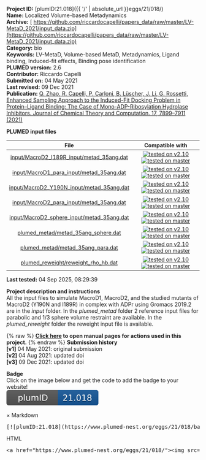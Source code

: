 **Project ID:** [plumID:21.018]({{ '/' | absolute_url }}eggs/21/018/)  
**Name:**  Localized Volume-based Metadynamics  
**Archive:** [ https://github.com/riccardocapelli/papers_data/raw/master/LV-MetaD_2021/input_data.zip](https://github.com/riccardocapelli/papers_data/raw/master/LV-MetaD_2021/input_data.zip)  
**Category:**  bio  
**Keywords:**  LV-MetaD, Volume-based MetaD, Metadynamics, Ligand binding, Induced-fit effects, Binding pose identification  
**PLUMED version:**  2.6  
**Contributor:**  Riccardo Capelli  
**Submitted on:** 04 May 2021  
**Last revised:** 09 Dec 2021  
**Publication:** [Q. Zhao, R. Capelli, P. Carloni, B. Lüscher, J. Li, G. Rossetti, Enhanced Sampling Approach to the Induced-Fit Docking Problem in Protein–Ligand Binding: The Case of Mono-ADP-Ribosylation Hydrolase Inhibitors. Journal of Chemical Theory and Computation. 17, 7899–7911 (2021)](http://dx.doi.org/10.1021/acs.jctc.1c00649)  
  
**PLUMED input files**  
  
| File     | Compatible with |  
|:--------:|:--------:|  
| [input/MacroD2_I189R_input/metad_35ang.dat](./data/input/MacroD2_I189R_input/metad_35ang.dat.md) |  [![tested on v2.10](https://img.shields.io/badge/v2.10-passing-green.svg)](data/input/MacroD2_I189R_input/metad_35ang.dat.plumed.stderr) [![tested on master](https://img.shields.io/badge/master-passing-green.svg)](data/input/MacroD2_I189R_input/metad_35ang.dat.plumed_master.stderr) |  
| [input/MacroD1_para_input/metad_35ang.dat](./data/input/MacroD1_para_input/metad_35ang.dat.md) |  [![tested on v2.10](https://img.shields.io/badge/v2.10-passing-green.svg)](data/input/MacroD1_para_input/metad_35ang.dat.plumed.stderr) [![tested on master](https://img.shields.io/badge/master-passing-green.svg)](data/input/MacroD1_para_input/metad_35ang.dat.plumed_master.stderr) |  
| [input/MacroD2_Y190N_input/metad_35ang.dat](./data/input/MacroD2_Y190N_input/metad_35ang.dat.md) |  [![tested on v2.10](https://img.shields.io/badge/v2.10-passing-green.svg)](data/input/MacroD2_Y190N_input/metad_35ang.dat.plumed.stderr) [![tested on master](https://img.shields.io/badge/master-passing-green.svg)](data/input/MacroD2_Y190N_input/metad_35ang.dat.plumed_master.stderr) |  
| [input/MacroD2_para_input/metad_35ang.dat](./data/input/MacroD2_para_input/metad_35ang.dat.md) |  [![tested on v2.10](https://img.shields.io/badge/v2.10-passing-green.svg)](data/input/MacroD2_para_input/metad_35ang.dat.plumed.stderr) [![tested on master](https://img.shields.io/badge/master-passing-green.svg)](data/input/MacroD2_para_input/metad_35ang.dat.plumed_master.stderr) |  
| [input/MacroD2_sphere_input/metad_35ang.dat](./data/input/MacroD2_sphere_input/metad_35ang.dat.md) |  [![tested on v2.10](https://img.shields.io/badge/v2.10-passing-green.svg)](data/input/MacroD2_sphere_input/metad_35ang.dat.plumed.stderr) [![tested on master](https://img.shields.io/badge/master-passing-green.svg)](data/input/MacroD2_sphere_input/metad_35ang.dat.plumed_master.stderr) |  
| [plumed_metad/metad_35ang_sphere.dat](./data/plumed_metad/metad_35ang_sphere.dat.md) |  [![tested on v2.10](https://img.shields.io/badge/v2.10-passing-green.svg)](data/plumed_metad/metad_35ang_sphere.dat.plumed.stderr) [![tested on master](https://img.shields.io/badge/master-passing-green.svg)](data/plumed_metad/metad_35ang_sphere.dat.plumed_master.stderr) |  
| [plumed_metad/metad_35ang_para.dat](./data/plumed_metad/metad_35ang_para.dat.md) |  [![tested on v2.10](https://img.shields.io/badge/v2.10-passing-green.svg)](data/plumed_metad/metad_35ang_para.dat.plumed.stderr) [![tested on master](https://img.shields.io/badge/master-passing-green.svg)](data/plumed_metad/metad_35ang_para.dat.plumed_master.stderr) |  
| [plumed_reweight/reweight_rho_hb.dat](./data/plumed_reweight/reweight_rho_hb.dat.md) |  [![tested on v2.10](https://img.shields.io/badge/v2.10-passing-green.svg)](data/plumed_reweight/reweight_rho_hb.dat.plumed.stderr) [![tested on master](https://img.shields.io/badge/master-failed-red.svg)](data/plumed_reweight/reweight_rho_hb.dat.plumed_master.stderr) |  
  
**Last tested:**  04 Sep 2025, 08:29:39
  
**Project description and instructions**  
All the input files to simulate MacroD1, MacroD2, and the studied mutants of MacroD2 (Y190N and I189R) in complex with ADPr using Gromacs 2019.2 are in the *input* folder.   In the *plumed_metad* folder 2 reference input files for parabolic and 1/3 sphere volume restraint are available.  In the *plumed_reweight* folder the reweight input file is available. 

  
{% raw %}
<b><a href="https://www.plumed.org/doc-master/user-doc/html/actionlist/?actions=COM,GROUP,WHOLEMOLECULES,HISTOGRAM,PRINT,POSITION,UPPER_WALLS,METAD,DISTANCE,READ,RMSD,CONVERT_TO_FES,DUMPGRID,MATHEVAL,COORDINATION,FIXEDATOM,FLUSH,ENDPLUMED,REWEIGHT_METAD" target="_blank">Click here</a> to open manual pages for actions used in this project.</b>
{% endraw %}
**Submission history**  
**[v1]** 04 May 2021: original submission  
**[v2]** 04 Aug 2021: updated doi  
**[v3]** 09 Dec 2021: updated doi  
  
**Badge**  
Click on the image below and get the code to add the badge to your website!  
<img src="./badge.svg" alt="plumeDnest:21.018" id="myBtn" class="badge">
<div id="myModal" class="modal">
  <div class="modal-content">
    <span class="close">&times;</span>
    Markdown<pre>[![plumID:21.018](https://www.plumed-nest.org/eggs/21/018/badge.svg)](https://www.plumed-nest.org/eggs/21/018/)</pre>
    HTML<pre>&lt;a href="https://www.plumed-nest.org/eggs/21/018/"&gt;&lt;img src="https://www.plumed-nest.org/eggs/21/018/badge.svg" alt="plumID:21.018"&gt;&lt;/a&gt;</pre>
  </div>
</div>
